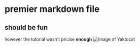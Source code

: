 # premier markdown file
## should be fun
however the tutorial wasn't pricise **enough**
![Image of Yaktocat](https://octodex.github.com/images/yaktocat.png)
